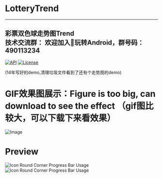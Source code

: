 # LotteryTrend
___
彩票双色球走势图Trend <br/>
技术交流群：
欢迎加入💩玩转Android，群号码：490113234
-------------------------
<p>
  <a target="_blank" href="https://developer.android.com/reference/android/os/Build.VERSION_CODES.html#DONUT"><img src="https://img.shields.io/badge/API-14%2B-blue.svg?style=flat" alt="API" /></a>
  <a target="_blank" href="LICENSE"><img src="http://img.shields.io/:license-apache-blue.svg" alt="License" /></a>
</p>
(14年写好的demo,清理垃圾文件看到了还有个走势图的demo)

GIF效果图展示：Figure is too big, can download to see the effect
（gif图比较大，可以下载下来看效果）
=====================
![Image](https://github.com/TheMelody/LotteryTrend/blob/master/LotteryChart_pic2.gif
)

Preview
======================
![Icon Round Corner Progress Bar Usage](https://github.com/TheMelody/LotteryTrend/blob/master/Screenshot_20160909-130519.png
)
![Icon Round Corner Progress Bar Usage](https://github.com/TheMelody/LotteryTrend/blob/master/Screenshot_20160909-130533.png
)


